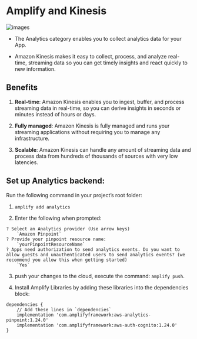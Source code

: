 # Amplify and Kinesis

![images](https://d2908q01vomqb2.cloudfront.net/1b6453892473a467d07372d45eb05abc2031647a/2020/04/10/diagram.png)

* The Analytics category enables you to collect analytics data for your App.

* Amazon Kinesis makes it easy to collect, process, and analyze real-time, streaming data so you can get timely insights and react quickly to new information.

## Benefits

1. **Real-time**: Amazon Kinesis enables you to ingest, buffer, and process streaming data in real-time, so you can derive insights in seconds or minutes instead of hours or days.

2. **Fully managed**: Amazon Kinesis is fully managed and runs your streaming applications without requiring you to manage any infrastructure.

3. **Scalable**: Amazon Kinesis can handle any amount of streaming data and process data from hundreds of thousands of sources with very low latencies.

## Set up Analytics backend:

Run the following command in your project’s root folder:

1. `amplify add analytics`

2. Enter the following when prompted:

```
? Select an Analytics provider (Use arrow keys)
    `Amazon Pinpoint`
? Provide your pinpoint resource name:
    `yourPinpointResourceName`
? Apps need authorization to send analytics events. Do you want to allow guests and unauthenticated users to send analytics events? (we recommend you allow this when getting started)
    `Yes`
```

3. push your changes to the cloud, execute the command: `amplify push`.

4. Install Amplify Libraries by adding these libraries into the dependencies block:

```
dependencies {
    // Add these lines in `dependencies`
    implementation 'com.amplifyframework:aws-analytics-pinpoint:1.24.0'
    implementation 'com.amplifyframework:aws-auth-cognito:1.24.0'
}
```